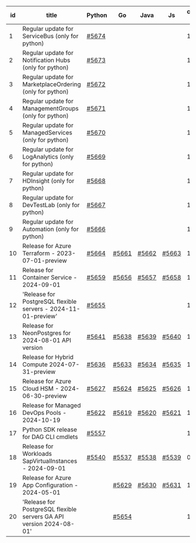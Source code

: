 | id | title | Python | Go | Java | Js | created date | target date | status |
| ------ | ------ | ------ | ------ | ------ | ------ | ------ | ------ | :-----: |
| 1 | Regular update for ServiceBus (only for python)  | [#5674](https://github.com/Azure/sdk-release-request/issues/5674)  |  |  |  | 11-04 | fail to get. |  |
| 2 | Regular update for Notification Hubs (only for python)  | [#5673](https://github.com/Azure/sdk-release-request/issues/5673)  |  |  |  | 11-04 | fail to get. |  |
| 3 | Regular update for MarketplaceOrdering (only for python)  | [#5672](https://github.com/Azure/sdk-release-request/issues/5672)  |  |  |  | 11-04 | fail to get. |  |
| 4 | Regular update for ManagementGroups (only for python)  | [#5671](https://github.com/Azure/sdk-release-request/issues/5671)  |  |  |  | 11-04 | fail to get. |  |
| 5 | Regular update for ManagedServices (only for python)  | [#5670](https://github.com/Azure/sdk-release-request/issues/5670)  |  |  |  | 11-04 | fail to get. |  |
| 6 | Regular update for LogAnalytics (only for python)  | [#5669](https://github.com/Azure/sdk-release-request/issues/5669)  |  |  |  | 11-04 | fail to get. |  |
| 7 | Regular update for HDInsight (only for python)  | [#5668](https://github.com/Azure/sdk-release-request/issues/5668)  |  |  |  | 11-04 | fail to get. |  |
| 8 | Regular update for DevTestLab (only for python)  | [#5667](https://github.com/Azure/sdk-release-request/issues/5667)  |  |  |  | 11-04 | fail to get. |  |
| 9 | Regular update for Automation (only for python)  | [#5666](https://github.com/Azure/sdk-release-request/issues/5666)  |  |  |  | 11-04 | fail to get. |  |
| 10 | Release for Azure Terraform - 2023-07-01-preview  | [#5664](https://github.com/Azure/sdk-release-request/issues/5664)  | [#5661](https://github.com/Azure/sdk-release-request/issues/5661)  | [#5662](https://github.com/Azure/sdk-release-request/issues/5662)  | [#5663](https://github.com/Azure/sdk-release-request/issues/5663)  | 11-04 | 11-21 |  |
| 11 | Release for Container Service - 2024-09-01  | [#5659](https://github.com/Azure/sdk-release-request/issues/5659)  | [#5656](https://github.com/Azure/sdk-release-request/issues/5656)  | [#5657](https://github.com/Azure/sdk-release-request/issues/5657)  | [#5658](https://github.com/Azure/sdk-release-request/issues/5658)  | 10-30 | 11-12 |  |
| 12 | 'Release for PostgreSQL flexible servers - 2024-11-01-preview'  | [#5655](https://github.com/Azure/sdk-release-request/issues/5655)  |  |  |  | 10-29 | 11-01 |  |
| 13 | Release for NeonPostgres for 2024-08-01 API version  | [#5641](https://github.com/Azure/sdk-release-request/issues/5641)  | [#5638](https://github.com/Azure/sdk-release-request/issues/5638)  | [#5639](https://github.com/Azure/sdk-release-request/issues/5639)  | [#5640](https://github.com/Azure/sdk-release-request/issues/5640)  | 10-23 | 11-21 |  |
| 14 | Release for Hybrid Compute 2024-07-31-preview  | [#5636](https://github.com/Azure/sdk-release-request/issues/5636)  | [#5633](https://github.com/Azure/sdk-release-request/issues/5633)  | [#5634](https://github.com/Azure/sdk-release-request/issues/5634)  | [#5635](https://github.com/Azure/sdk-release-request/issues/5635)  | 10-23 | 11-22 |  |
| 15 | Release for Azure Cloud HSM - 2024-06-30-preview  | [#5627](https://github.com/Azure/sdk-release-request/issues/5627)  | [#5624](https://github.com/Azure/sdk-release-request/issues/5624)  | [#5625](https://github.com/Azure/sdk-release-request/issues/5625)  | [#5626](https://github.com/Azure/sdk-release-request/issues/5626)  | 10-22 | 11-22 |  |
| 16 | Release for Managed DevOps Pools - 2024-10-19  | [#5622](https://github.com/Azure/sdk-release-request/issues/5622)  | [#5619](https://github.com/Azure/sdk-release-request/issues/5619)  | [#5620](https://github.com/Azure/sdk-release-request/issues/5620)  | [#5621](https://github.com/Azure/sdk-release-request/issues/5621)  | 10-16 | 11-22 |  |
| 17 | Python SDK release for DAG CLI cmdlets  | [#5557](https://github.com/Azure/sdk-release-request/issues/5557)  |  |  |  | 10-02 | 11-05 |  |
| 18 | Release for Workloads SapVirtualInstances - 2024-09-01  | [#5540](https://github.com/Azure/sdk-release-request/issues/5540)  | [#5537](https://github.com/Azure/sdk-release-request/issues/5537)  | [#5538](https://github.com/Azure/sdk-release-request/issues/5538)  | [#5539](https://github.com/Azure/sdk-release-request/issues/5539)  | 09-27 | 10-24 | Hold on by JS/Go/Python/ |
| 19 | Release for Azure App Configuration - 2024-05-01  |  | [#5629](https://github.com/Azure/sdk-release-request/issues/5629)  | [#5630](https://github.com/Azure/sdk-release-request/issues/5630)  | [#5631](https://github.com/Azure/sdk-release-request/issues/5631)  | 10-22 | 11-22 |  |
| 20 | 'Release for PostgreSQL flexible servers GA API version 2024-08-01'  |  | [#5654](https://github.com/Azure/sdk-release-request/issues/5654)  |  |  | 10-29 | 11-05 |  |
